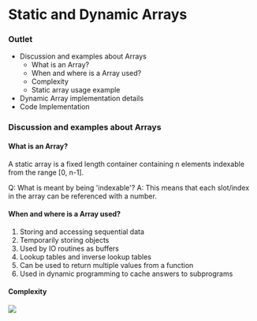 # Static and Dynamic Arrays

### Outlet

* Discussion and examples about Arrays
  * What is an Array?
  * When and where is a Array used?
  * Complexity
  * Static array usage example
* Dynamic Array implementation details
* Code Implementation 

### Discussion and examples about Arrays

#### What is an Array?

A static array is a fixed length container containing n elements indexable from the range [0, n-1].

Q: What is meant by being 'indexable'?
A: This means that each slot/index in the array can be referenced with a number.

#### When and where is a Array used?

1. Storing and accessing sequential data
2. Temporarily storing objects
3. Used by IO routines as buffers
4. Lookup tables and inverse lookup tables
5. Can be used to return multiple values from a function
6. Used in dynamic programming to cache answers to subprograms

#### Complexity 

<img src="/complexity.png" />
